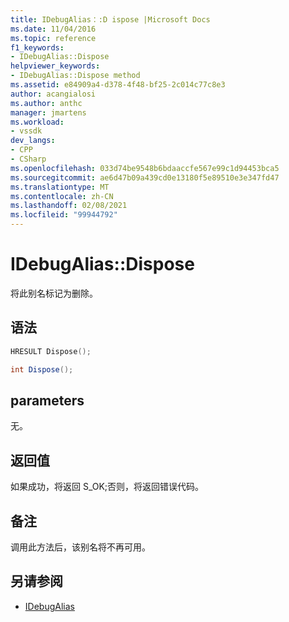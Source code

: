 ```yaml
---
title: IDebugAlias：:D ispose |Microsoft Docs
ms.date: 11/04/2016
ms.topic: reference
f1_keywords:
- IDebugAlias::Dispose
helpviewer_keywords:
- IDebugAlias::Dispose method
ms.assetid: e84909a4-d378-4f48-bf25-2c014c77c8e3
author: acangialosi
ms.author: anthc
manager: jmartens
ms.workload:
- vssdk
dev_langs:
- CPP
- CSharp
ms.openlocfilehash: 033d74be9548b6bdaaccfe567e99c1d94453bca5
ms.sourcegitcommit: ae6d47b09a439cd0e13180f5e89510e3e347fd47
ms.translationtype: MT
ms.contentlocale: zh-CN
ms.lasthandoff: 02/08/2021
ms.locfileid: "99944792"
---
```

# <a name="idebugaliasdispose"></a>IDebugAlias::Dispose
将此别名标记为删除。

## <a name="syntax"></a>语法

```cpp
HRESULT Dispose();
```

```csharp
int Dispose();
```

## <a name="parameters"></a>parameters
 无。

## <a name="return-value"></a>返回值
 如果成功，将返回 S_OK;否则，将返回错误代码。

## <a name="remarks"></a>备注
 调用此方法后，该别名将不再可用。

## <a name="see-also"></a>另请参阅
- [IDebugAlias](../../../extensibility/debugger/reference/idebugalias.md)
